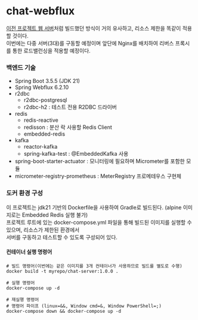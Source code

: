 # chat-webflux

[이전 프로젝트 웹 서버](https://github.com/gr1993/chat-service/blob/main/chat-mvc/README.md)처럼 빌드했던 방식이 거의 유사하고, 리소스 제한을 똑같이 적용할 것이다.  
이번에는 다중 서버(3대)를 구동할 예정이며 앞단에 Nginx를 배치하여 리버스 프록시를 통한 로드밸런싱을 적용할 예정이다.  


### 백엔드 기술
* Spring Boot 3.5.5 (JDK 21)
* Spring Webflux 6.2.10
* r2dbc
  * r2dbc-postgresql
  * r2dbc-h2 : 테스트 전용 R2DBC 드라이버
* redis
  * redis-reactive
  * redisson : 분산 락 사용할 Redis Client
  * embedded-redis
* kafka
  * reactor-kafka
  * spring-kafka-test : @EmbeddedKafka 사용
* spring-boot-starter-actuator : 모니터링에 필요하며 Micrometer를 포함한 모듈
* micrometer-registry-prometheus : MeterRegistry 프로메테우스 구현체


### 도커 환경 구성
이 프로젝트는 jdk21 기반의 Dockerfile을 사용하여 Gradle로 빌드된다. (alpine 이미지로는 Embedded Redis 실행 불가)  
프로젝트 루트에 있는 docker-compose.yml 파일을 통해 빌드된 이미지를 실행할 수 있으며, 리소스가 제한된 환경에서  
서버를 구동하고 테스트할 수 있도록 구성되어 있다.

#### 컨테이너 실행 명령어
```shell
# 빌드 명령어(이번에는 같은 이미지를 3개 컨테이너가 사용하므로 빌드를 별도로 수행)
docker build -t myrepo/chat-server:1.0.0 .

# 실행 명령어
docker-compose up -d

# 재실행 명령어
# 명령어 파이프 (linux=&&, Window cmd=&, Window PowerShell=;)
docker-compose down && docker-compose up -d
```